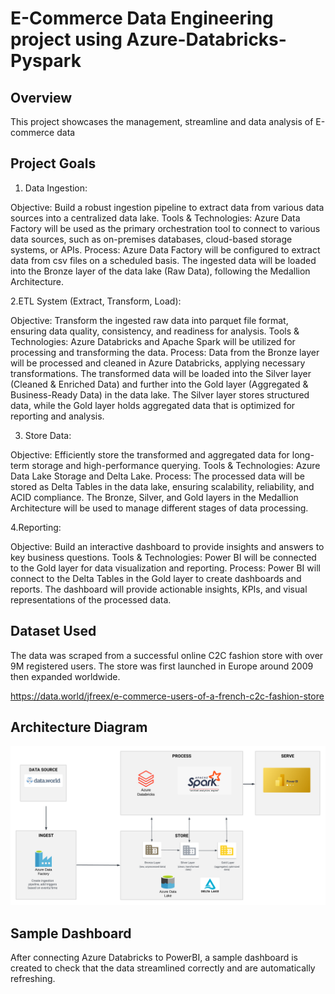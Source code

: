 # E-Commerce Data Engineering project using Azure-Databricks-Pyspark

## Overview

This project showcases the management, streamline and data analysis of E-commerce data

## Project Goals

1. Data Ingestion:

Objective: Build a robust ingestion pipeline to extract data from various data sources into a centralized data lake.
Tools & Technologies: Azure Data Factory will be used as the primary orchestration tool to connect to various data sources, such as on-premises databases, cloud-based storage systems, or APIs.
Process:
Azure Data Factory will be configured to extract data from csv files on a scheduled basis.
The ingested data will be loaded into the Bronze layer of the data lake (Raw Data), following the Medallion Architecture.

2.ETL System (Extract, Transform, Load):

Objective: Transform the ingested raw data into parquet file format, ensuring data quality, consistency, and readiness for analysis.
Tools & Technologies: Azure Databricks and Apache Spark will be utilized for processing and transforming the data.
Process:
Data from the Bronze layer will be processed and cleaned in Azure Databricks, applying necessary transformations.
The transformed data will be loaded into the Silver layer (Cleaned & Enriched Data) and further into the Gold layer (Aggregated & Business-Ready Data) in the data lake.
The Silver layer stores structured data, while the Gold layer holds aggregated data that is optimized for reporting and analysis.

3. Store Data:

Objective: Efficiently store the transformed and aggregated data for long-term storage and high-performance querying.
Tools & Technologies: Azure Data Lake Storage and Delta Lake.
Process:
The processed data will be stored as Delta Tables in the data lake, ensuring scalability, reliability, and ACID compliance.
The Bronze, Silver, and Gold layers in the Medallion Architecture will be used to manage different stages of data processing.

4.Reporting:

Objective: Build an interactive dashboard to provide insights and answers to key business questions.
Tools & Technologies: Power BI will be connected to the Gold layer for data visualization and reporting.
Process:
Power BI will connect to the Delta Tables in the Gold layer to create dashboards and reports.
The dashboard will provide actionable insights, KPIs, and visual representations of the processed data.



## Dataset Used

The data was scraped from a successful online C2C fashion store with over 9M registered users. The store was first launched in Europe around 2009 then expanded worldwide.

https://data.world/jfreex/e-commerce-users-of-a-french-c2c-fashion-store

## Architecture Diagram
<img src="Architecture.png">

## Sample Dashboard

After connecting Azure Databricks to PowerBI, a sample dashboard is created to check that the data streamlined correctly and are automatically refreshing. 
